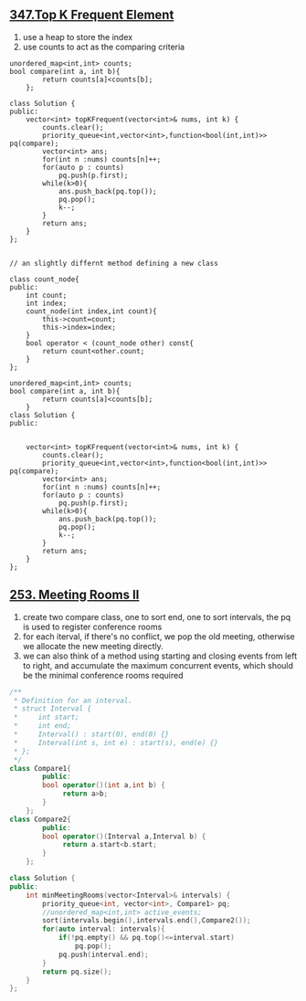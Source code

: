 ## [347.Top K Frequent Element](https://leetcode.com/problems/top-k-frequent-elements/)
1. use a heap to store the index
2. use counts to act as the comparing criteria


```
unordered_map<int,int> counts;
bool compare(int a, int b){
        return counts[a]<counts[b];
    };

class Solution {
public: 
    vector<int> topKFrequent(vector<int>& nums, int k) {
        counts.clear();
        priority_queue<int,vector<int>,function<bool(int,int)>> pq(compare);
        vector<int> ans;
        for(int n :nums) counts[n]++;
        for(auto p : counts)
            pq.push(p.first);
        while(k>0){
            ans.push_back(pq.top());
            pq.pop();
            k--;
        }
        return ans;
    }
};


// an slightly differnt method defining a new class

class count_node{
public:
    int count;
    int index;
    count_node(int index,int count){
        this->count=count;
        this->index=index;
    }
    bool operator < (count_node other) const{
        return count<other.count;
    }   
};

unordered_map<int,int> counts;
bool compare(int a, int b){
        return counts[a]<counts[b];
    }
class Solution {
public:
    
    
    vector<int> topKFrequent(vector<int>& nums, int k) {
        counts.clear();
        priority_queue<int,vector<int>,function<bool(int,int)>> pq(compare);
        vector<int> ans;
        for(int n :nums) counts[n]++;
        for(auto p : counts)
            pq.push(p.first);
        while(k>0){
            ans.push_back(pq.top());
            pq.pop();
            k--;
        }
        return ans;
    }
};
```


## [253. Meeting Rooms II](https://leetcode.com/problems/meeting-rooms-ii/)
1. create two compare class, one to sort end, one to sort intervals, the pq is used to register conference rooms
2. for each iterval, if there's no conflict, we pop the old meeting, otherwise we allocate the new meeting directly.
3. we can also think of a method using starting and closing events from left to right, and accumulate the maximum concurrent events, which should be the minimal conference rooms required

```c++
/**
 * Definition for an interval.
 * struct Interval {
 *     int start;
 *     int end;
 *     Interval() : start(0), end(0) {}
 *     Interval(int s, int e) : start(s), end(e) {}
 * };
 */
class Compare1{
        public:
        bool operator()(int a,int b) {
             return a>b;
        }
    };
class Compare2{
        public:
        bool operator()(Interval a,Interval b) {
             return a.start<b.start;
        }
    };

class Solution {
public:
    int minMeetingRooms(vector<Interval>& intervals) {
        priority_queue<int, vector<int>, Compare1> pq;
        //unordered_map<int,int> active_events;
        sort(intervals.begin(),intervals.end(),Compare2());
        for(auto interval: intervals){
            if(!pq.empty() && pq.top()<=interval.start)
                pq.pop();
            pq.push(interval.end);   
        }
        return pq.size();
    }
};
```
